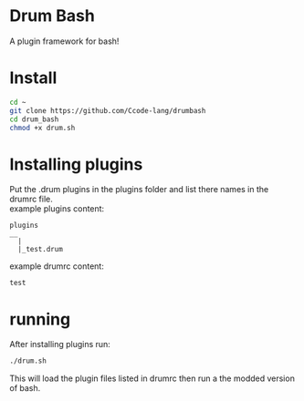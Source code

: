 # Drum Bash
A plugin framework for bash!
# Install
```bash
cd ~
git clone https://github.com/Ccode-lang/drumbash
cd drum_bash
chmod +x drum.sh
```
# Installing plugins
Put the .drum plugins in the plugins folder and list there names in the drumrc file.  
example plugins content:
```
plugins
__
  |
  |_test.drum
```
example drumrc content:
```
test
```
# running
After installing plugins run:
```bash
./drum.sh
```
This will load the plugin files listed in drumrc then run a the modded version of bash.
